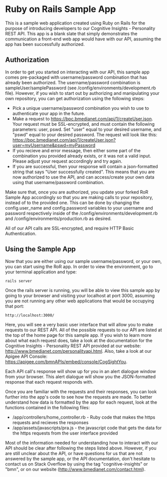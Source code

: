 Ruby on Rails Sample App
=====================

This is a sample web application created using Ruby on Rails for the purpose of introducing developers to our Cognitive Insights - Personality REST API. This app is a blank slate that simply demonstrates the communication a front-end web app would have with our API, assuming the app has been successfully authorized. 

Authorization
---------------------

In order to get you started on interacting with our API, this sample app comes pre-packaged with username/password combination that has already been authorized. The username/password combination is sampleUser/samplePassword (see /config/environments/development.rb file). However, if you wish to start out by authorizing and manipulating your own repository, you can get authorization using the following steps:

* Pick a unique username/password combination you wish to use to authenticate your app in the future. 
* Make a request to https://bpc.bmedianet.com/api/1/createUser.json. Your request must be SSL-encrypted, and must contain the following parameters: user, pswd. Set "user" equal to your desired username, and "pswd" equal to your desired password. The request will look like this:
	https://bpc.bmedianet.com/api/1/createUser.json?user=myUsername&pswd=myPassword
* If you recieve and error message, then either some part of the combination you provided already exists, or it was not a valid input. Please adjust your request accordingly and try again.
* If you are successful, then your response will contain a json-formatted string that says "User successfully created". This means that you are now authorized to use the API, and can access/create your own data using that username/password combination.

Make sure that, once you are authorized, you update your forked RoR Sample App accordingly so that you are making calls to your repository, instead of to the provided one. This can be done by changing the config.user_name and config.password variables to your username and password respectively inside of the /config/environments/development.rb and /config/environments/production.rb as desired.

All of our API calls are SSL-encrypted, and require HTTP Basic Authentication.

Using the Sample App
----------------------

Now that you are either using our sample username/password, or your own, you can start using the RoR app. In order to view the environment, go to your terminal application and type:

	rails server

Once the rails server is running, you will be able to view this sample app by going to your browser and visiting your localhost at port 3000, assuming you are not running any other web applications that would be occupying that port:

	http://localhost:3000/

Here, you will see a very basic user interface that will allow you to make requests to our REST API. All of the possible requests to our API are listed at the top of the home page for this sample app. If you wish to learn more about what each request does, take a look at the documentation for the Cognitive Insights - Personality REST API provided at our website: http://www.bmedianet.com/personalityapi.html. Also, take a look at our Apigee API Console: https://apigee.com/bmnAPIs/embed/console/CogSightYou.

Each API call's response will show up for you in an alert dialogue window from your browser. This alert dialogue will show you the JSON-formatted response that each request responds with. 

Once you are familiar with the requests and their responses, you can look further into the app's code to see how the requests are made. To better understand how data is formatted by the app for each request, look at the functions contained in the following files:

* /app/controllers/home_controller.rb - Ruby code that makes the https requests and recieves the responses
* /app/assets/javascripts/pra.js - the javascript code that gets the data for the https requests from the user interface provided

Most of the information needed for understanding how to interact with our API should be clear after following the steps listed above. However, if you are still unclear about the API, or have questions for us that are not answered by the sample app, or the API documentation, don't hesitate to contact us on Stack Overflow by using the tag "cognitive-insights" or "bmn", or on our website (http://www.bmedianet.com/contact.html).
